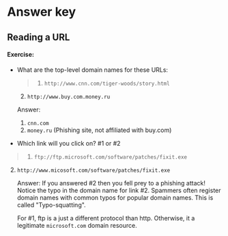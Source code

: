 # Answer key

## Reading a URL
#### Exercise:

* What are the top-level domain names for these URLs:

  > 1. `http://www.cnn.com/tiger-woods/story.html`  
  2. `http://www.buy.com.money.ru`


    Answer:

    1. `cnn.com`
    2. `money.ru` (Phishing site, not affiliated with buy.com)


* Which link will you click on? #1 or #2

>1. `ftp://ftp.microsoft.com/software/patches/fixit.exe`
2. `http://www.micosoft.com/software/patches/fixit.exe`

    Answer:
    If you answered #2 then you fell prey to a phishing attack! Notice the typo in the domain name for link #2. Spammers often register domain names with common typos for popular domain names. This is called "Typo-squatting".

    For #1, ftp is a just a different protocol than http. Otherwise, it a legitimate `microsoft.com` domain resource.
